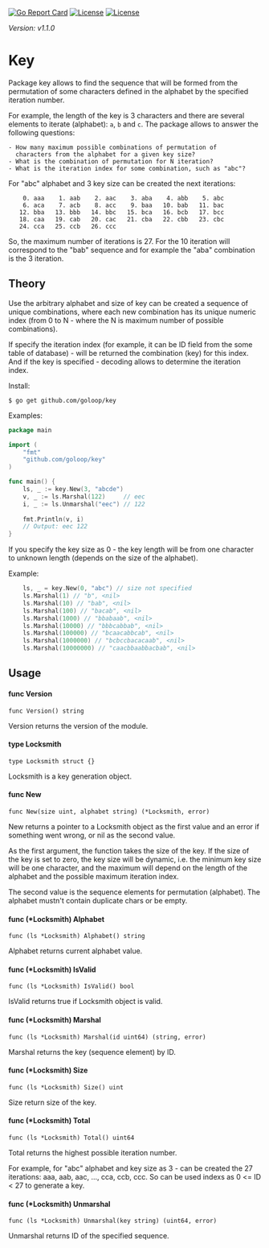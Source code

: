 [//]: # (!!!Don't modify the README.md, use `make readme` to change/generate one!!!)


[![Go Report Card](https://goreportcard.com/badge/github.com/goloop/key)](https://goreportcard.com/report/github.com/goloop/key) [![License](https://img.shields.io/badge/license-BSD-blue)](https://github.com/goloop/scs/blob/master/LICENSE) [![License](https://img.shields.io/badge/godoc-YES-green)](https://godoc.org/github.com/goloop/key)

*Version: v1.1.0*

# Key

Package key allows to find the sequence that will be formed from the permutation
of some characters defined in the alphabet by the specified iteration number.

For example, the length of the key is 3 characters and there are several
elements to iterate (alphabet): `a`, `b` and `c`. The package allows to
answer the following questions:

	- How many maximum possible combinations of permutation of
	  characters from the alphabet for a given key size?
	- What is the combination of permutation for N iteration?
	- What is the iteration index for some combination, such as "abc"?

For "abc" alphabet and 3 key size can be created the next iterations:

```
    0. aaa    1. aab    2. aac    3. aba    4. abb    5. abc
    6. aca    7. acb    8. acc    9. baa   10. bab   11. bac
   12. bba   13. bbb   14. bbc   15. bca   16. bcb   17. bcc
   18. caa   19. cab   20. cac   21. cba   22. cbb   23. cbc
   24. cca   25. ccb   26. ccc
```

So, the maximum number of iterations is 27. For the 10 iteration
will correspond to the "bab" sequence and for example the "aba"
combination is the 3 iteration.

## Theory

Use the arbitrary alphabet and size of key can be created a sequence of
unique combinations, where each new combination has its unique numeric index
(from 0 to N - where the N is maximum number of possible combinations).

If specify the iteration index (for example, it can be ID field from
the some table of database) - will be returned the combination (key)
for this index. And if the key is specified - decoding allows to
determine the iteration index.

Install:

```
$ go get github.com/goloop/key
```

Examples:

```go
package main

import (
	"fmt"
	"github.com/goloop/key"
)

func main() {
    ls, _ := key.New(3, "abcde")
    v, _ := ls.Marshal(122)     // eec
    i, _ := ls.Unmarshal("eec") // 122
    
    fmt.Println(v, i)
    // Output: eec 122
}
```

If you specify the key size as 0 - the key length will be from one character
to unknown length (depends on the size of the alphabet).

Example:

```go
    ls, _ = key.New(0, "abc") // size not specified
    ls.Marshal(1) // "b", <nil>
    ls.Marshal(10) // "bab", <nil>
    ls.Marshal(100) // "bacab", <nil>
    ls.Marshal(1000) // "bbabaab", <nil>
    ls.Marshal(10000) // "bbbcabbab", <nil>
    ls.Marshal(100000) // "bcaacabbcab", <nil>
    ls.Marshal(1000000) // "bcbccbacacaab", <nil>
    ls.Marshal(10000000) // "caacbbaabbacbab", <nil>
```

## Usage

#### func  Version

    func Version() string

Version returns the version of the module.

#### type Locksmith

    type Locksmith struct {}

Locksmith is a key generation object.

#### func  New

    func New(size uint, alphabet string) (*Locksmith, error)

New returns a pointer to a Locksmith object as the first value and an error if
something went wrong, or nil as the second value.

As the first argument, the function takes the size of the key. If the size of
the key is set to zero, the key size will be dynamic, i.e. the minimum key size
will be one character, and the maximum will depend on the length of the alphabet
and the possible maximum iteration index.

The second value is the sequence elements for permutation (alphabet). The
alphabet mustn't contain duplicate chars or be empty.

#### func (*Locksmith) Alphabet

    func (ls *Locksmith) Alphabet() string

Alphabet returns current alphabet value.

#### func (*Locksmith) IsValid

    func (ls *Locksmith) IsValid() bool

IsValid returns true if Locksmith object is valid.

#### func (*Locksmith) Marshal

    func (ls *Locksmith) Marshal(id uint64) (string, error)

Marshal returns the key (sequence element) by ID.

#### func (*Locksmith) Size

    func (ls *Locksmith) Size() uint

Size return size of the key.

#### func (*Locksmith) Total

    func (ls *Locksmith) Total() uint64

Total returns the highest possible iteration number.

For example, for "abc" alphabet and key size as 3 - can be created the 27
iterations: aaa, aab, aac, ..., cca, ccb, ccc. So can be used indexs as 0 <= ID
< 27 to generate a key.

#### func (*Locksmith) Unmarshal

    func (ls *Locksmith) Unmarshal(key string) (uint64, error)

Unmarshal returns ID of the specified sequence.
